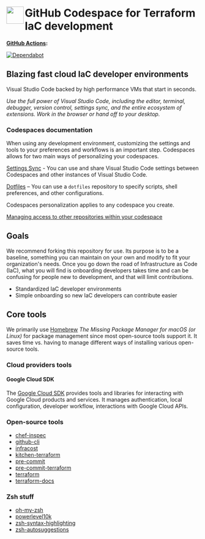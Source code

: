 # <img align="left" width="45" height="45" src="https://user-images.githubusercontent.com/1610100/201473670-e0e6bdeb-742f-4be1-a47a-3506309620a3.png"> GitHub Codespace for Terraform IaC development

**[GitHub Actions](https://github.com/osinfra-io/github-terraform-codespace/actions):**

[![Dependabot](https://github.com/osinfra-io/github-terraform-codespace/actions/workflows/dependabot.yml/badge.svg)](https://github.com/osinfra-io/github-terraform-codespace/actions/workflows/dependabot.yml)

## Blazing fast cloud IaC developer environments

Visual Studio Code backed by high performance VMs that start in seconds.

*Use the full power of Visual Studio Code, including the editor, terminal, debugger, version control, settings sync, and the entire ecosystem of extensions. Work in the browser or hand off to your desktop.*

### Codespaces documentation

When using any development environment, customizing the settings and tools to your preferences and workflows is an important step. Codespaces allows for two main ways of personalizing your codespaces.

[Settings Sync](https://docs.github.com/en/codespaces/customizing-your-codespace/personalizing-codespaces-for-your-account#settings-sync) - You can use and share Visual Studio Code settings between Codespaces and other instances of Visual Studio Code.

[Dotfiles](https://docs.github.com/en/codespaces/customizing-your-codespace/personalizing-codespaces-for-your-account#dotfiles) – You can use a `dotfiles` repository to specify scripts, shell preferences, and other configurations.

Codespaces personalization applies to any codespace you create.

[Managing access to other repositories within your codespace](https://docs.github.com/en/codespaces/managing-your-codespaces/managing-repository-access-for-your-codespaces)

## Goals

We recommend forking this repository for use. Its purpose is to be a baseline, something you can maintain on your own and modify to fit your organization's needs. Once you go down the road of Infrastructure as Code (IaC), what you will find is onboarding developers takes time and can be confusing for people new to development, and that will limit contributions.

- Standardized IaC developer environments
- Simple onboarding so new IaC developers can contribute easier

## Core tools

We primarily use [Homebrew](https://github.com/Homebrew/brew) *The Missing Package Manager for macOS (or Linux)* for package management since most open-source tools support it. It saves time vs. having to manage different ways of installing various open-source tools.

### Cloud providers tools

#### Google Cloud SDK

The [Google Cloud SDK](https://cloud.google.com/sdk) provides tools and libraries for interacting with Google Cloud products and services. It manages authentication, local configuration, developer workflow, interactions with Google Cloud APIs.

### Open-source tools

- [chef-inspec](https://github.com/inspec/inspec)
- [github-cli](https://github.com/cli/cli)
- [infracost](https://github.com/infracost/infracost)
- [kitchen-terraform](https://github.com/newcontext-oss/kitchen-terraform)
- [pre-commit](https://github.com/pre-commit/pre-commit)
- [pre-commit-terraform](https://github.com/antonbabenko/pre-commit-terraform)
- [terraform](https://github.com/hashicorp/terraform)
- [terraform-docs](https://github.com/terraform-docs/terraform-docs)

### Zsh stuff

- [oh-my-zsh](https://github.com/ohmyzsh/ohmyzsh)
- [powerlevel10k](https://github.com/romkatv/powerlevel10k)
- [zsh-syntax-highlighting](https://github.com/zsh-users/zsh-syntax-highlighting)
- [zsh-autosuggestions](https://github.com/zsh-users/zsh-autosuggestions)
